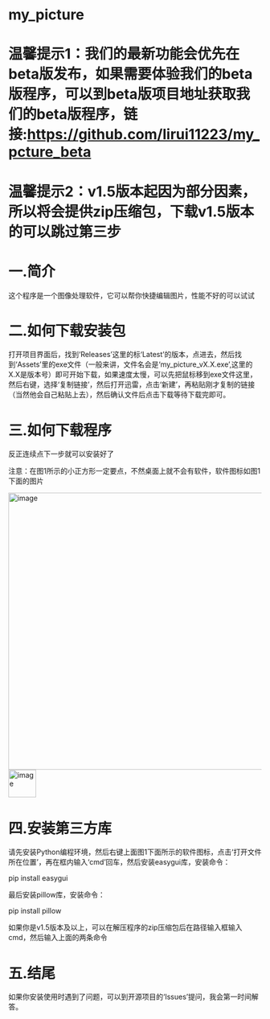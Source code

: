 # my_picture

# 温馨提示1：我们的最新功能会优先在beta版发布，如果需要体验我们的beta版程序，可以到beta版项目地址获取我们的beta版程序，链接:https://github.com/lirui11223/my_pcture_beta

# 温馨提示2：v1.5版本起因为部分因素，所以将会提供zip压缩包，下载v1.5版本的可以跳过第三步

# 一.简介

这个程序是一个图像处理软件，它可以帮你快捷编辑图片，性能不好的可以试试

# 二.如何下载安装包

打开项目界面后，找到‘Releases’这里的标‘Latest’的版本，点进去，然后找到‘Assets’里的exe文件（一般来讲，文件名会是‘my_picture_vX.X.exe’,这里的X.X是版本号）即可开始下载，如果速度太慢，可以先把鼠标移到exe文件这里，然后右键，选择‘复制链接’，然后打开迅雷，点击‘新建’，再粘贴刚才复制的链接（当然他会自己粘贴上去），然后确认文件后点击下载等待下载完即可。

# 三.如何下载程序

反正连续点下一步就可以安装好了

注意：在图1所示的小正方形一定要点，不然桌面上就不会有软件，软件图标如图1下面的图片

<img width="551" alt="image" src="https://github.com/user-attachments/assets/929fbfcf-948c-47e4-abe0-d0f5f8f0d168">

<img width="55" alt="image" src="https://github.com/user-attachments/assets/ed612442-4690-4111-a89c-d75661c45044">

# 四.安装第三方库

请先安装Python编程环境，然后右键上面图1下面所示的软件图标，点击‘打开文件所在位置’，再在框内输入‘cmd’回车，然后安装easygui库，安装命令：

pip install easygui

最后安装pillow库，安装命令：

pip install pillow

如果你是v1.5版本及以上，可以在解压程序的zip压缩包后在路径输入框输入cmd，然后输入上面的两条命令


# 五.结尾

如果你安装使用时遇到了问题，可以到开源项目的‘Issues’提问，我会第一时间解答。
